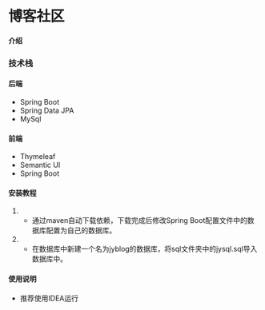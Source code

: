 # 博客社区

#### 介绍

### 技术栈
#### 后端
-  Spring Boot
-  Spring Data JPA
-  MySql
#### 前端
-  Thymeleaf
-  Semantic UI
-  Spring Boot





#### 安装教程

1. - 通过maven自动下载依赖，下载完成后修改Spring Boot配置文件中的数据库配置为自己的数据库。
1. - 在数据库中新建一个名为jyblog的数据库，将sql文件夹中的jysql.sql导入数据库中。

#### 使用说明
- 推荐使用IDEA运行
